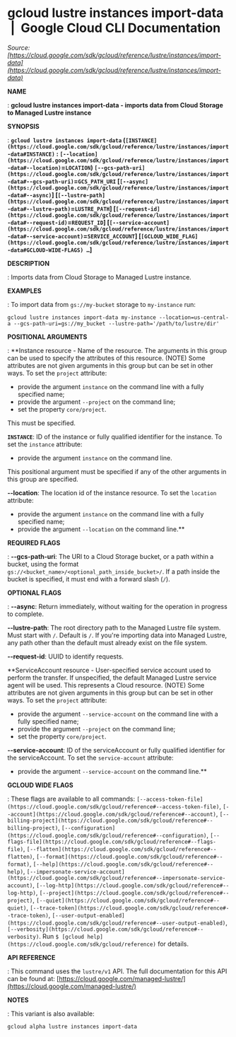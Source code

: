 # gcloud lustre instances import-data  |  Google Cloud CLI Documentation

*Source: [https://cloud.google.com/sdk/gcloud/reference/lustre/instances/import-data](https://cloud.google.com/sdk/gcloud/reference/lustre/instances/import-data)*

**NAME**

: **gcloud lustre instances import-data - imports data from Cloud Storage to Managed Lustre instance**

**SYNOPSIS**

: **`gcloud lustre instances import-data` (`[INSTANCE](https://cloud.google.com/sdk/gcloud/reference/lustre/instances/import-data#INSTANCE)` : `[--location](https://cloud.google.com/sdk/gcloud/reference/lustre/instances/import-data#--location)`=`LOCATION`) `[--gcs-path-uri](https://cloud.google.com/sdk/gcloud/reference/lustre/instances/import-data#--gcs-path-uri)`=`GCS_PATH_URI` [`[--async](https://cloud.google.com/sdk/gcloud/reference/lustre/instances/import-data#--async)`] [`[--lustre-path](https://cloud.google.com/sdk/gcloud/reference/lustre/instances/import-data#--lustre-path)`=`LUSTRE_PATH`] [`[--request-id](https://cloud.google.com/sdk/gcloud/reference/lustre/instances/import-data#--request-id)`=`REQUEST_ID`] [`[--service-account](https://cloud.google.com/sdk/gcloud/reference/lustre/instances/import-data#--service-account)`=`SERVICE_ACCOUNT`] [`[GCLOUD_WIDE_FLAG](https://cloud.google.com/sdk/gcloud/reference/lustre/instances/import-data#GCLOUD-WIDE-FLAGS) …`]**

**DESCRIPTION**

: Imports data from Cloud Storage to Managed Lustre instance.

**EXAMPLES**

: To import data from `gs://my-bucket` storage to
`my-instance` run:

```
gcloud lustre instances import-data my-instance --location=us-central-a --gcs-path-uri=gs://my_bucket --lustre-path='/path/to/lustre/dir'
```

**POSITIONAL ARGUMENTS**

: **Instance resource - Name of the resource. The arguments in this group can be
used to specify the attributes of this resource. (NOTE) Some attributes are not
given arguments in this group but can be set in other ways.
To set the `project` attribute:

- provide the argument `instance` on the command line with a fully
specified name;
- provide the argument `--project` on the command line;
- set the property `core/project`.

This must be specified.

**`INSTANCE`**:
ID of the instance or fully qualified identifier for the instance.
To set the `instance` attribute:

- provide the argument `instance` on the command line.

This positional argument must be specified if any of the other arguments in this
group are specified.

**--location**:
The location id of the instance resource.
To set the `location` attribute:

- provide the argument `instance` on the command line with a fully
specified name;
- provide the argument `--location` on the command line.**

**REQUIRED FLAGS**

: **--gcs-path-uri**:
The URI to a Cloud Storage bucket, or a path within a bucket, using the format
`gs://<bucket_name>/<optional_path_inside_bucket>/`. If a
path inside the bucket is specified, it must end with a forward slash
(`/`).

**OPTIONAL FLAGS**

: **--async**:
Return immediately, without waiting for the operation in progress to complete.

**--lustre-path**:
The root directory path to the Managed Lustre file system. Must start with
`/`. Default is `/`. If you're importing data into Managed
Lustre, any path other than the default must already exist on the file system.

**--request-id**:
UUID to identify requests.

**ServiceAccount resource - User-specified service account used to perform the
transfer. If unspecified, the default Managed Lustre service agent will be used.
This represents a Cloud resource. (NOTE) Some attributes are not given arguments
in this group but can be set in other ways.
To set the `project` attribute:

- provide the argument `--service-account` on the command line with a
fully specified name;
- provide the argument `--project` on the command line;
- set the property `core/project`.

**--service-account**:
ID of the serviceAccount or fully qualified identifier for the serviceAccount.
To set the `service-account` attribute:

- provide the argument `--service-account` on the command line.**

**GCLOUD WIDE FLAGS**

: These flags are available to all commands: `[--access-token-file](https://cloud.google.com/sdk/gcloud/reference#--access-token-file)`,
`[--account](https://cloud.google.com/sdk/gcloud/reference#--account)`, `[--billing-project](https://cloud.google.com/sdk/gcloud/reference#--billing-project)`,
`[--configuration](https://cloud.google.com/sdk/gcloud/reference#--configuration)`,
`[--flags-file](https://cloud.google.com/sdk/gcloud/reference#--flags-file)`,
`[--flatten](https://cloud.google.com/sdk/gcloud/reference#--flatten)`, `[--format](https://cloud.google.com/sdk/gcloud/reference#--format)`, `[--help](https://cloud.google.com/sdk/gcloud/reference#--help)`, `[--impersonate-service-account](https://cloud.google.com/sdk/gcloud/reference#--impersonate-service-account)`,
`[--log-http](https://cloud.google.com/sdk/gcloud/reference#--log-http)`,
`[--project](https://cloud.google.com/sdk/gcloud/reference#--project)`, `[--quiet](https://cloud.google.com/sdk/gcloud/reference#--quiet)`, `[--trace-token](https://cloud.google.com/sdk/gcloud/reference#--trace-token)`, `[--user-output-enabled](https://cloud.google.com/sdk/gcloud/reference#--user-output-enabled)`,
`[--verbosity](https://cloud.google.com/sdk/gcloud/reference#--verbosity)`.
Run `$ [gcloud help](https://cloud.google.com/sdk/gcloud/reference)` for details.

**API REFERENCE**

: This command uses the `lustre/v1` API. The full documentation for
this API can be found at: [https://cloud.google.com/managed-lustre/](https://cloud.google.com/managed-lustre/)

**NOTES**

: This variant is also available:

```
gcloud alpha lustre instances import-data
```